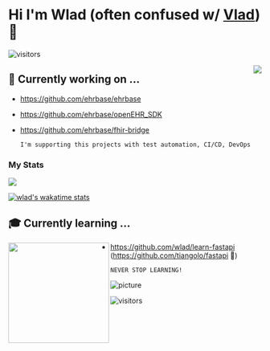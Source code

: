 # Hi I'm Wlad (often confused w/ [Vlad](https://www.urbandictionary.com/define.php?term=Vlad)) 👋
![visitors](https://hits.seeyoufarm.com/api/count/incr/badge.svg?url=https://github.com/wlad")

<img align="right" src="https://github.com/rajput2107/rajput2107/blob/master/Assets/Developer.gif"/>

## 💾 Currently working on ...

- https://github.com/ehrbase/ehrbase
- https://github.com/ehrbase/openEHR_SDK
- https://github.com/ehrbase/fhir-bridge

  ```
  I'm supporting this projects with test automation, CI/CD, DevOps
  ```



### My Stats

<p>
  <img src="https://github-readme-stats.vercel.app/api?username=wlad&show_icons=true&hide=stars">
</p>

[![wlad's wakatime stats](https://github-readme-stats.vercel.app/api/wakatime?username=wlad)](https://github.com/wlad/wlad)

<!--
<p>
  <img src="https://github-readme-stats.vercel.app/api/top-langs/?username=wlad">
</p>
-->



## 🎓 Currently learning ...

<img align='left' src='https://user-images.githubusercontent.com/5713670/87202985-820dcb80-c2b6-11ea-9f56-7ec461c497c3.gif' width='200"'>

- https://github.com/wlad/learn-fastapi (https://github.com/tiangolo/fastapi :rocket:)

  ```
  NEVER STOP LEARNING!
  ```


![picture](https://raw.githubusercontent.com/saadeghi/saadeghi/master/dino.gif)
<br />

![visitors](https://visitor-badge.laobi.icu/badge?page_id=wlad.wlad)
